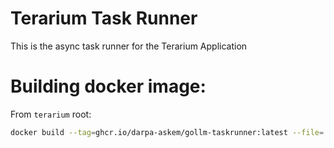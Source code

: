 # Terarium Task Runner

This is the async task runner for the Terarium Application

# Building docker image:

From `terarium` root:

```sh
docker build --tag=ghcr.io/darpa-askem/gollm-taskrunner:latest --file=./packages/taskrunner/docker/Dockerfile.GoLLM .
```
